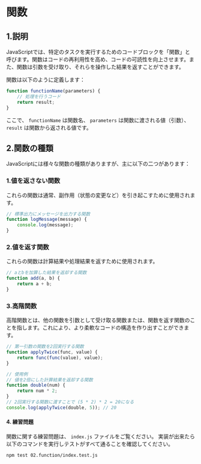 # 関数

## 1.説明
JavaScriptでは、特定のタスクを実行するためのコードブロックを「関数」と呼びます。関数はコードの再利用性を高め、コードの可読性を向上させます。また、関数は引数を受け取り、それらを操作した結果を返すことができます。

関数は以下のように定義します：

```js
function functionName(parameters) {
    // 処理を行うコード
    return result;
}
```

ここで、  `functionName` は関数名、 `parameters` は関数に渡される値（引数）、`result` は関数から返される値です。

## 2.関数の種類
JavaScriptには様々な関数の種類がありますが、主に以下の二つがあります：

### 1.値を返さない関数

これらの関数は通常、副作用（状態の変更など）を引き起こすために使用されます。

```js
// 標準出力にメッセージを出力する関数
function logMessage(message) {
    console.log(message);
}
```

### 2.値を返す関数

これらの関数は計算結果や処理結果を返すために使用されます。

```js
// aとbを加算した結果を返却する関数
function add(a, b) {
    return a + b;
}
```

### 3.高階関数

高階関数とは、他の関数を引数として受け取る関数または、関数を返す関数のことを指します。これにより、より柔軟なコードの構造を作り出すことができます。

```js
// 第一引数の関数を2回実行する関数
function applyTwice(func, value) {
    return func(func(value), value);
}

// 使用例
// 値を2倍にした計算結果を返却する関数
function double(num) {
    return num * 2;
}
// 2回実行する関数に渡すことで (5 * 2) * 2 = 20になる
console.log(applyTwice(double, 5)); // 20
```

#### 4. 練習問題

関数に関する練習問題は、 `index.js` ファイルをご覧ください。
実装が出来たら以下のコマンドを実行しテストがすべて通ることを確認してください。

```sh
npm test 02.function/index.test.js
```